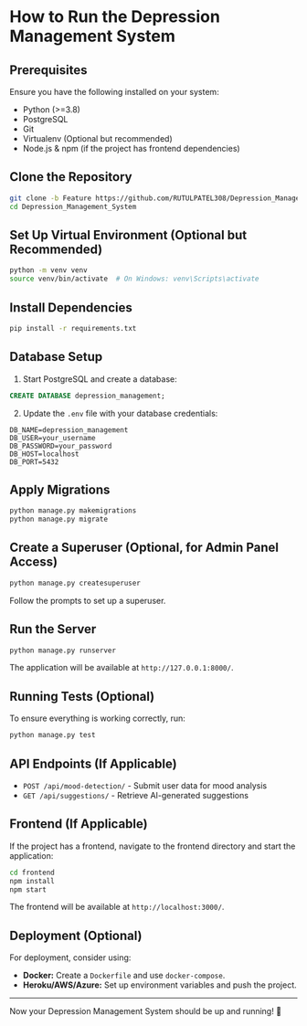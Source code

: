 # How to Run the Depression Management System

## Prerequisites
Ensure you have the following installed on your system:
- Python (>=3.8)
- PostgreSQL
- Git
- Virtualenv (Optional but recommended)
- Node.js & npm (if the project has frontend dependencies)

## Clone the Repository
```bash
git clone -b Feature https://github.com/RUTULPATEL308/Depression_Management_System.git
cd Depression_Management_System
```

## Set Up Virtual Environment (Optional but Recommended)
```bash
python -m venv venv
source venv/bin/activate  # On Windows: venv\Scripts\activate
```

## Install Dependencies
```bash
pip install -r requirements.txt
```

## Database Setup
1. Start PostgreSQL and create a database:
```sql
CREATE DATABASE depression_management;
```
2. Update the `.env` file with your database credentials:
```
DB_NAME=depression_management
DB_USER=your_username
DB_PASSWORD=your_password
DB_HOST=localhost
DB_PORT=5432
```

## Apply Migrations
```bash
python manage.py makemigrations
python manage.py migrate
```

## Create a Superuser (Optional, for Admin Panel Access)
```bash
python manage.py createsuperuser
```
Follow the prompts to set up a superuser.

## Run the Server
```bash
python manage.py runserver
```
The application will be available at `http://127.0.0.1:8000/`.

## Running Tests (Optional)
To ensure everything is working correctly, run:
```bash
python manage.py test
```

## API Endpoints (If Applicable)
- `POST /api/mood-detection/` - Submit user data for mood analysis
- `GET /api/suggestions/` - Retrieve AI-generated suggestions

## Frontend (If Applicable)
If the project has a frontend, navigate to the frontend directory and start the application:
```bash
cd frontend
npm install
npm start
```
The frontend will be available at `http://localhost:3000/`.

## Deployment (Optional)
For deployment, consider using:
- **Docker:** Create a `Dockerfile` and use `docker-compose`.
- **Heroku/AWS/Azure:** Set up environment variables and push the project.

---
Now your Depression Management System should be up and running! 🚀

